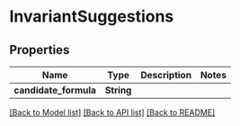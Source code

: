 # InvariantSuggestions

## Properties

Name | Type | Description | Notes
------------ | ------------- | ------------- | -------------
**candidate_formula** | **String** |  | 

[[Back to Model list]](../README.md#documentation-for-models) [[Back to API list]](../README.md#documentation-for-api-endpoints) [[Back to README]](../README.md)


